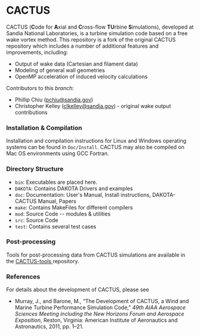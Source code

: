 # CACTUS
CACTUS (**C**ode for **A**xial and **C**ross-flow **TU**rbine **S**imulations), developed at Sandia National Laboratories, is a turbine simulation code based on a free wake vortex method. This repository is a fork of the original CACTUS repository which includes a number of additional features and improvements, including:
- Output of wake data (Cartesian and filament data)
- Modeling of general wall geometries
- OpenMP acceleration of induced velocity calculations

Contributors to this _branch_:
- Phillip Chiu (pchiu@sandia.gov)
- Christopher Kelley (clkelley@sandia.gov) - original wake output contributions

### Installation & Compilation
Installation and compilation instructions for Linux and Windows operating systems can be found in `Doc/Install`. CACTUS may also be compiled on Mac OS environments using GCC Fortran.

### Directory Structure
- `bin`: Executables are placed here.
- `DAKOTA`: Contains DAKOTA Drivers and examples
- `doc`: Documentation: User's Manual, Install instructions, DAKOTA-CACTUS Manual, Papers
- `make`: Contains MakeFiles for different compilers
- `mod`: Source Code -- modules & utilities
- `src`: Source Code
- `test`: Contains several test cases

### Post-processing
Tools for post-processing data from CACTUS simulations are available in the [CACTUS-tools ](https://github.com/whophil/CACTUS-tools) repository.

### References
For details about the development of CACTUS, please see
- Murray, J., and Barone, M., “The Development of CACTUS, a Wind and Marine Turbine Performance Simulation Code,” _49th AIAA Aerospace Sciences Meeting including the New Horizons Forum and Aerospace Exposition_, Reston, Virginia: American Institute of Aeronautics and Astronautics, 2011, pp. 1–21.
